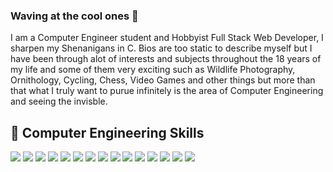 <!--
**namanthanki/namanthanki** is a ✨ _special_ ✨ repository because its `README.md` (this file) appears on your GitHub profile.

Here are some ideas to get you started:

- 🔭 I’m currently working on ...
- 🌱 I’m currently learning ...
- 👯 I’m looking to collaborate on ...
- 🤔 I’m looking for help with ...
- 💬 Ask me about ...
- 📫 How to reach me: ...
- 😄 Pronouns: ...
- ⚡ Fun fact: ...
-->
### Waving at the cool ones 👋
I am a Computer Engineer student and Hobbyist Full Stack Web Developer, I sharpen my Shenanigans in C. Bios are too static to describe myself but I have been through alot of interests and subjects throughout the 18 years of my life and some of them very exciting such as Wildlife Photography, Ornithology, Cycling, Chess, Video Games and other things but more than that what I truly want to purue infinitely is the area of Computer Engineering and seeing the invisble. 

## 💼 Computer Engineering Skills

![](https://img.shields.io/badge/Code-C-informational?style=flat&logo=c&logoColor=white&color=6831e0)
![](https://img.shields.io/badge/Code-C++-informational?style=flat&logo=c%2B%2B&logoColor=white&color=6831e0)
![](https://img.shields.io/badge/Code-JavaScript-informational?style=flat&logo=javascript&logoColor=white&color=6831e0)
![](https://img.shields.io/badge/Code-React-informational?style=flat&logo=react&logoColor=white&color=6831e0)
![](https://img.shields.io/badge/Code-Redux-informational?style=flat&logo=redux&logoColor=white&color=6831e0)
![](https://img.shields.io/badge/Code-NodeJS-informational?style=flat&logo=node.js&logoColor=white&color=6831e0)
![](https://img.shields.io/badge/Code-Express-informational?style=flat&logo=express&logoColor=white&color=6831e0)
![](https://img.shields.io/badge/Code-.NET-informational?style=flat&logo=dotnet&logoColor=white&color=6831e0)
![](https://img.shields.io/badge/Code-Java-informational?style=flat&logo=java&logoColor=white&color=6831e0)
![](https://img.shields.io/badge/DB-MongoDB-informational?style=flat&logo=mongodb&logoColor=white&color=6831e0)
![](https://img.shields.io/badge/DB-MySQL-informational?style=flat&logo=mysql&logoColor=white&color=6831e0)
![](https://img.shields.io/badge/DB-Oracle-informational?style=flat&logo=oracle&logoColor=white&color=6831e0)
![](https://img.shields.io/badge/Style-CSS-informational?style=flat&logo=css3&logoColor=white&color=6831e0)
![](https://img.shields.io/badge/Style-Bootstrap-informational?style=flat&logo=bootstrap&logoColor=white&color=6831e0)
![](https://img.shields.io/badge/Style-materialUI-informational?style=flat&logo=material-ui&logoColor=white&color=6831e0)
